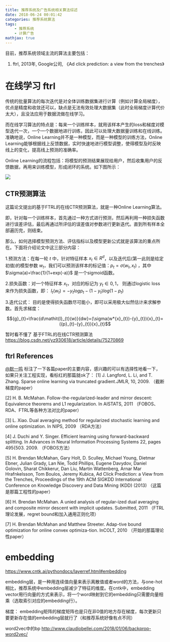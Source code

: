 ```yaml
---
title: 推荐系统及广告系统相关算法综述
date: 2018-06-24 00:01:42
categories: 推荐系统算法
tags:
    - 推荐系统
    - 计算广告
mathjax: true
---
```


目前，推荐系统领域主流的算法主要包括：

1. ftrl, 2013年, Google公司, 《Ad click prediction: a view from the trenches》

# 在线学习 ftrl

传统的批量算法的每次迭代是对全体训练数据集进行计算（例如计算全局梯度），优点是精度和收敛还可以，缺点是无法有效处理大数据集（此时全局梯度计算代价太大），且没法应用于数据流做在线学习。

而在线学习算法的特点是：每来一个训练样本，就用该样本产生的loss和梯度对模型迭代一次，一个一个数据地进行训练，因此可以处理大数据量训练和在线训练。准确地说，Online Learning并不是一种模型，而是一种模型的训练方法，Online Learning能够根据线上反馈数据，实时快速地进行模型调整，使得模型及时反映线上的变化，提高线上预测的准确率。

Online Learning的流程包括：将模型的预测结果展现给用户，然后收集用户的反馈数据，再用来训练模型，形成闭环的系统。如下图所示：

![](http://p8vrqzrnj.bkt.clouddn.com/onlinelearning1.png)

## CTR预测算法

这篇论文提出的基于FTRL的在线CTR预测算法，就是一种Online Learning算法。

即，针对每一个训练样本，首先通过一种方式进行预测，然后再利用一种损失函数进行误差评估，最后再通过所评估的误差值对参数进行更新迭代。直到所有样本全部遍历完，则结束。

那么，如何选择模型预测方法、评估指标以及模型更新公式就是该算法的重点所在。下面将介绍论文中这三部分内容：

1.预测方法：在每一轮 $t$ 中，针对特征样本 ${x}_{t}\in {R}^{d}$，以及迭代后(第一此则是给定初值)的模型参数 $w_t$，我们可以预测该样本的标记值：${p}_{t}=\sigma({w}_{t},{x}_{t})$ ，其中 $\sigma(a)=\frac{1}{1+exp(-a)}$ 是一个sigmoid函数。

2.损失函数：对一个特征样本 $x_t$，对应的标记为 $y_t \in 0, 1$， 则通过logistic loss 来作为损失函数，即： ${\mathit{l}}_{t}({w}_{t})= -{y}_{t}log{p}_{t}-(1-{y}_{t})log(1-{p}_{t})$ 

3.迭代公式： 目的是使得损失函数尽可能小，即可以采用极大似然估计来求解参数。首先求梯度：

$${g}_{t}=\frac{d\mathit{l}_{t}(w)}{dw}=(\sigma(w*{x}_{t})-{y}_{t}){x}_{t}=({p}_{t}-{y}_{t}){x}_{t}$$

暂时看不懂了
基于FTRL的在线CTR预测算法
https://blog.csdn.net/yz930618/article/details/75270869

## ftrl References
[@默一鸣](https://blog.csdn.net/yimingsilence/article/details/75123026) 标注了一下各篇paper的主要内容，感兴趣的可以有选择性地看一下，如果只关注工程实现，看标红的那篇就ok了：
[1] J. Langford, L. Li, and T. Zhang. Sparse online learning via truncated gradient.JMLR, 10, 2009. （截断梯度的paper）

[2] H. B. McMahan. Follow-the-regularized-leader and mirror descent: Equivalence theorems and L1 regularization. In AISTATS, 2011 （FOBOS、RDA、FTRL等各种方法对比的paper）

[3] L. Xiao. Dual averaging method for regularized stochastic learning and online optimization. In NIPS, 2009 （RDA方法）

[4] J. Duchi and Y. Singer. Efficient learning using forward-backward splitting. In Advances in Neural Information Processing Systems 22, pages 495{503. 2009. （FOBOS方法）

[5] H. Brendan McMahan, Gary Holt, D. Sculley, Michael Young, Dietmar Ebner, Julian Grady, Lan Nie, Todd Phillips, Eugene Davydov, Daniel Golovin, Sharat Chikkerur, Dan Liu, Martin Wattenberg, Arnar Mar Hrafnkelsson, Tom Boulos, Jeremy Kubica, Ad Click Prediction: a View from the Trenches, Proceedings of the 19th ACM SIGKDD International Conference on Knowledge Discovery and Data Mining (KDD) (2013) （这篇是那篇工程性的paper）

[6] H. Brendan McMahan. A unied analysis of regular-ized dual averaging and composite mirror descent with implicit updates. Submitted, 2011 （FTRL理论发展，regret bound和加入通用正则化项）

[7] H. Brendan McMahan and Matthew Streeter. Adap-tive bound optimization for online convex optimiza-tion. InCOLT, 2010 （开始的那篇理论性paper）

# embedding

https://www.cntk.ai/pythondocs/layerref.html#embedding

embedding层，是一种用连续值向量来表示离散值或者word的方法，与one-hot相比，推荐系统中embedding层减少了特征的维度。在cntk中，embedding vector用行向量的方式来表示，将一个word映射到它的embedding只需要向量相乘（选取索引对应的embedding行）。

梯度： embedding矩阵的梯度矩阵也是只在非0值的地方存在梯度，每次更新只要更新存在值的embedding层就行了（和推荐系统好像有点不同）

word2vec中的bp
http://www.claudiobellei.com/2018/01/06/backprop-word2vec/

